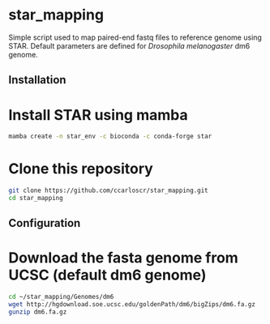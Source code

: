 # star_mapping

Simple script used to map paired-end fastq files to reference genome using STAR.
Default parameters are defined for _Drosophila melanogaster_ dm6 genome.


## Installation

# Install STAR using mamba
```bash
mamba create -n star_env -c bioconda -c conda-forge star
```

# Clone this repository
```bash
git clone https://github.com/ccarloscr/star_mapping.git
cd star_mapping
```

## Configuration

# Download the fasta genome from UCSC (default dm6 genome)
```bash
cd ~/star_mapping/Genomes/dm6
wget http://hgdownload.soe.ucsc.edu/goldenPath/dm6/bigZips/dm6.fa.gz
gunzip dm6.fa.gz
```






